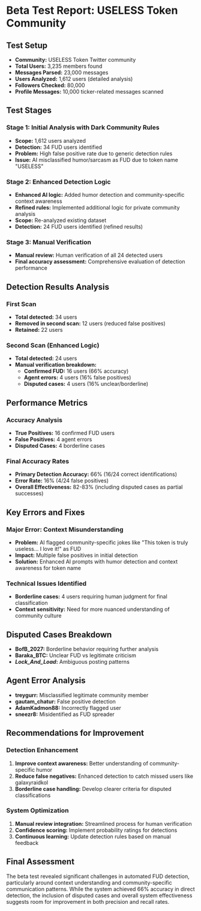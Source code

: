 # Beta Test Report: USELESS Token Community

## Test Setup
- **Community:** USELESS Token Twitter community
- **Total Users:** 3,235 members found
- **Messages Parsed:** 23,000 messages
- **Users Analyzed:** 1,612 users (detailed analysis)
- **Followers Checked:** 80,000
- **Profile Messages:** 10,000 ticker-related messages scanned

## Test Stages

### Stage 1: Initial Analysis with Dark Community Rules
- **Scope:** 1,612 users analyzed
- **Detection:** 34 FUD users identified
- **Problem:** High false positive rate due to generic detection rules
- **Issue:** AI misclassified humor/sarcasm as FUD due to token name "USELESS"

### Stage 2: Enhanced Detection Logic
- **Enhanced AI logic:** Added humor detection and community-specific context awareness
- **Refined rules:** Implemented additional logic for private community analysis
- **Scope:** Re-analyzed existing dataset
- **Detection:** 24 FUD users identified (refined results)

### Stage 3: Manual Verification
- **Manual review:** Human verification of all 24 detected users
- **Final accuracy assessment:** Comprehensive evaluation of detection performance

## Detection Results Analysis

### First Scan
- **Total detected:** 34 users
- **Removed in second scan:** 12 users (reduced false positives)
- **Retained:** 22 users

### Second Scan (Enhanced Logic)
- **Total detected:** 24 users
- **Manual verification breakdown:**
    - **Confirmed FUD:** 16 users (66% accuracy)
    - **Agent errors:** 4 users (16% false positives)
    - **Disputed cases:** 4 users (16% unclear/borderline)

## Performance Metrics

### Accuracy Analysis
- **True Positives:** 16 confirmed FUD users
- **False Positives:** 4 agent errors
- **Disputed Cases:** 4 borderline cases

### Final Accuracy Rates
- **Primary Detection Accuracy:** 66% (16/24 correct identifications)
- **Error Rate:** 16% (4/24 false positives)
- **Overall Effectiveness:** 82-83% (including disputed cases as partial successes)

## Key Errors and Fixes

### Major Error: Context Misunderstanding
- **Problem:** AI flagged community-specific jokes like "This token is truly useless... I love it!" as FUD
- **Impact:** Multiple false positives in initial detection
- **Solution:** Enhanced AI prompts with humor detection and context awareness for token name

### Technical Issues Identified
- **Borderline cases:** 4 users requiring human judgment for final classification
- **Context sensitivity:** Need for more nuanced understanding of community culture

## Disputed Cases Breakdown
- **BofB_2027:** Borderline behavior requiring further analysis
- **Baraka_BTC:** Unclear FUD vs legitimate criticism
- **_Lock_And_Load_:** Ambiguous posting patterns

## Agent Error Analysis
- **treygurr:** Misclassified legitimate community member
- **gautam_chatur:** False positive detection
- **AdamKadmon88:** Incorrectly flagged user
- **sneezr8:** Misidentified as FUD spreader

## Recommendations for Improvement

### Detection Enhancement
1. **Improve context awareness:** Better understanding of community-specific humor
2. **Reduce false negatives:** Enhanced detection to catch missed users like galaxyraidkol
3. **Borderline case handling:** Develop clearer criteria for disputed classifications

### System Optimization
1. **Manual review integration:** Streamlined process for human verification
2. **Confidence scoring:** Implement probability ratings for detections
3. **Continuous learning:** Update detection rules based on manual feedback

## Final Assessment
The beta test revealed significant challenges in automated FUD detection, particularly around context understanding and community-specific communication patterns. While the system achieved 66% accuracy in direct detection, the inclusion of disputed cases and overall system effectiveness suggests room for improvement in both precision and recall rates.